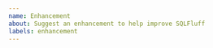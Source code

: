 ```yaml
---
name: Enhancement
about: Suggest an enhancement to help improve SQLFluff
labels: enhancement
---
```


<!--Note: This is for general enhancements to the project. Please use the Bug report template instead to raise parsing/linting/syntax issues for existing supported dialects-->
